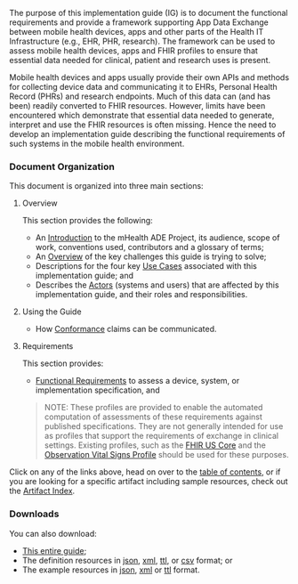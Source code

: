 <!-- index.md {% comment %}
*****************************************************************************************
*                            WARNING: DO NOT EDIT THIS FILE                             *
*                                                                                       *
* This file is generated by SUSHI. Any edits you make to this file will be overwritten. *
*                                                                                       *
* To change the contents of this file, edit the original source file at:                *
* ig-data\input\pagecontent\index.md                                                    *
*****************************************************************************************
{% endcomment %} -->

The purpose of this implementation guide (IG) is to document the functional requirements and provide a framework supporting App Data Exchange between mobile health devices, apps and other parts of the Health IT Infrastructure (e.g., EHR, PHR, research).  The framework can be used to assess mobile health devices, apps and FHIR profiles to ensure that essential data needed for clinical, patient and research uses is present.

Mobile health devices and apps usually provide their own APIs and methods for collecting device data and communicating it to EHRs, Personal Health Record (PHRs) and research endpoints. Much of this data can (and has been) readily converted to FHIR resources. However, limits have been encountered which demonstrate that essential data needed to generate, interpret and use the FHIR resources is often missing. Hence the need to develop an implementation guide describing the functional requirements of such systems in the mobile health environment.

### Document Organization
This document is organized into three main sections:

1. Overview

   This section provides the following:
   * An [Introduction](introduction.html) to the mHealth ADE Project, its audience, scope of work, conventions used, contributors
     and a glossary of terms;
   * An [Overview](overview.html) of the key challenges this guide is trying to solve;
   * Descriptions for the four key [Use Cases](use_cases.html) associated with this implementation guide; and
   * Describes the [Actors](actors.html) (systems and users) that are affected by this implementation guide,
     and their roles and responsibilities.

2. Using the Guide

   * How [Conformance](conformance.html) claims can be communicated.

3. Requirements

   This section provides:
   * [Functional Requirements](functional_requirements.html) to assess
     a device, system, or implementation specification, and

   > NOTE: These profiles are provided to enable the automated computation of assessments
   > of these requirements against published specifications.  They are not generally intended
   > for use as profiles that support the requirements of exchange in clinical settings.
   > Existing profiles, such as the [FHIR US Core](https://www.hl7.org/fhir/us/core/) and the
   > [Observation Vital Signs Profile](https://www.hl7.org/fhir/observation-vitalsigns.html)
   > should be used for these purposes.


Click on any of the links above, head on over to the [table of contents](toc.html),
or if you are looking for a specific artifact including sample resources,
check out the [Artifact Index](artifacts.html).

### Downloads
You can also download:
* [This entire guide](full-ig.zip);
* The definition resources in [json](definitions.json.zip), [xml](definitions.xml.zip),
  [ttl](definitions.ttl.zip), or [csv](csvs.zip) format; or
* The example resources in [json](examples.json.zip), [xml](examples.xml.zip) or
  [ttl](examples.ttl.zip) format.
